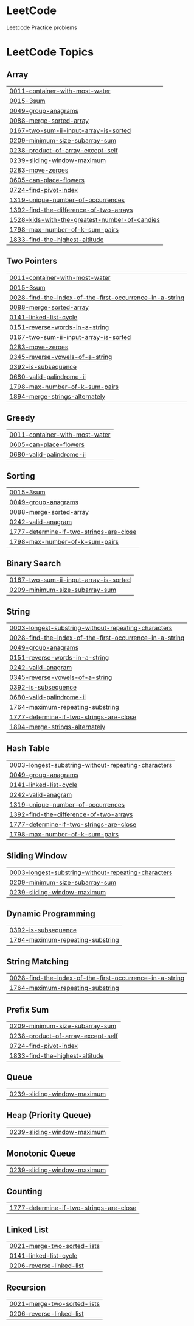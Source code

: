 # LeetCode
Leetcode Practice problems

<!---LeetCode Topics Start-->
# LeetCode Topics
## Array
|  |
| ------- |
| [0011-container-with-most-water](https://github.com/NV-Nandini/LeetCode/tree/master/0011-container-with-most-water) |
| [0015-3sum](https://github.com/NV-Nandini/LeetCode/tree/master/0015-3sum) |
| [0049-group-anagrams](https://github.com/NV-Nandini/LeetCode/tree/master/0049-group-anagrams) |
| [0088-merge-sorted-array](https://github.com/NV-Nandini/LeetCode/tree/master/0088-merge-sorted-array) |
| [0167-two-sum-ii-input-array-is-sorted](https://github.com/NV-Nandini/LeetCode/tree/master/0167-two-sum-ii-input-array-is-sorted) |
| [0209-minimum-size-subarray-sum](https://github.com/NV-Nandini/LeetCode/tree/master/0209-minimum-size-subarray-sum) |
| [0238-product-of-array-except-self](https://github.com/NV-Nandini/LeetCode/tree/master/0238-product-of-array-except-self) |
| [0239-sliding-window-maximum](https://github.com/NV-Nandini/LeetCode/tree/master/0239-sliding-window-maximum) |
| [0283-move-zeroes](https://github.com/NV-Nandini/LeetCode/tree/master/0283-move-zeroes) |
| [0605-can-place-flowers](https://github.com/NV-Nandini/LeetCode/tree/master/0605-can-place-flowers) |
| [0724-find-pivot-index](https://github.com/NV-Nandini/LeetCode/tree/master/0724-find-pivot-index) |
| [1319-unique-number-of-occurrences](https://github.com/NV-Nandini/LeetCode/tree/master/1319-unique-number-of-occurrences) |
| [1392-find-the-difference-of-two-arrays](https://github.com/NV-Nandini/LeetCode/tree/master/1392-find-the-difference-of-two-arrays) |
| [1528-kids-with-the-greatest-number-of-candies](https://github.com/NV-Nandini/LeetCode/tree/master/1528-kids-with-the-greatest-number-of-candies) |
| [1798-max-number-of-k-sum-pairs](https://github.com/NV-Nandini/LeetCode/tree/master/1798-max-number-of-k-sum-pairs) |
| [1833-find-the-highest-altitude](https://github.com/NV-Nandini/LeetCode/tree/master/1833-find-the-highest-altitude) |
## Two Pointers
|  |
| ------- |
| [0011-container-with-most-water](https://github.com/NV-Nandini/LeetCode/tree/master/0011-container-with-most-water) |
| [0015-3sum](https://github.com/NV-Nandini/LeetCode/tree/master/0015-3sum) |
| [0028-find-the-index-of-the-first-occurrence-in-a-string](https://github.com/NV-Nandini/LeetCode/tree/master/0028-find-the-index-of-the-first-occurrence-in-a-string) |
| [0088-merge-sorted-array](https://github.com/NV-Nandini/LeetCode/tree/master/0088-merge-sorted-array) |
| [0141-linked-list-cycle](https://github.com/NV-Nandini/LeetCode/tree/master/0141-linked-list-cycle) |
| [0151-reverse-words-in-a-string](https://github.com/NV-Nandini/LeetCode/tree/master/0151-reverse-words-in-a-string) |
| [0167-two-sum-ii-input-array-is-sorted](https://github.com/NV-Nandini/LeetCode/tree/master/0167-two-sum-ii-input-array-is-sorted) |
| [0283-move-zeroes](https://github.com/NV-Nandini/LeetCode/tree/master/0283-move-zeroes) |
| [0345-reverse-vowels-of-a-string](https://github.com/NV-Nandini/LeetCode/tree/master/0345-reverse-vowels-of-a-string) |
| [0392-is-subsequence](https://github.com/NV-Nandini/LeetCode/tree/master/0392-is-subsequence) |
| [0680-valid-palindrome-ii](https://github.com/NV-Nandini/LeetCode/tree/master/0680-valid-palindrome-ii) |
| [1798-max-number-of-k-sum-pairs](https://github.com/NV-Nandini/LeetCode/tree/master/1798-max-number-of-k-sum-pairs) |
| [1894-merge-strings-alternately](https://github.com/NV-Nandini/LeetCode/tree/master/1894-merge-strings-alternately) |
## Greedy
|  |
| ------- |
| [0011-container-with-most-water](https://github.com/NV-Nandini/LeetCode/tree/master/0011-container-with-most-water) |
| [0605-can-place-flowers](https://github.com/NV-Nandini/LeetCode/tree/master/0605-can-place-flowers) |
| [0680-valid-palindrome-ii](https://github.com/NV-Nandini/LeetCode/tree/master/0680-valid-palindrome-ii) |
## Sorting
|  |
| ------- |
| [0015-3sum](https://github.com/NV-Nandini/LeetCode/tree/master/0015-3sum) |
| [0049-group-anagrams](https://github.com/NV-Nandini/LeetCode/tree/master/0049-group-anagrams) |
| [0088-merge-sorted-array](https://github.com/NV-Nandini/LeetCode/tree/master/0088-merge-sorted-array) |
| [0242-valid-anagram](https://github.com/NV-Nandini/LeetCode/tree/master/0242-valid-anagram) |
| [1777-determine-if-two-strings-are-close](https://github.com/NV-Nandini/LeetCode/tree/master/1777-determine-if-two-strings-are-close) |
| [1798-max-number-of-k-sum-pairs](https://github.com/NV-Nandini/LeetCode/tree/master/1798-max-number-of-k-sum-pairs) |
## Binary Search
|  |
| ------- |
| [0167-two-sum-ii-input-array-is-sorted](https://github.com/NV-Nandini/LeetCode/tree/master/0167-two-sum-ii-input-array-is-sorted) |
| [0209-minimum-size-subarray-sum](https://github.com/NV-Nandini/LeetCode/tree/master/0209-minimum-size-subarray-sum) |
## String
|  |
| ------- |
| [0003-longest-substring-without-repeating-characters](https://github.com/NV-Nandini/LeetCode/tree/master/0003-longest-substring-without-repeating-characters) |
| [0028-find-the-index-of-the-first-occurrence-in-a-string](https://github.com/NV-Nandini/LeetCode/tree/master/0028-find-the-index-of-the-first-occurrence-in-a-string) |
| [0049-group-anagrams](https://github.com/NV-Nandini/LeetCode/tree/master/0049-group-anagrams) |
| [0151-reverse-words-in-a-string](https://github.com/NV-Nandini/LeetCode/tree/master/0151-reverse-words-in-a-string) |
| [0242-valid-anagram](https://github.com/NV-Nandini/LeetCode/tree/master/0242-valid-anagram) |
| [0345-reverse-vowels-of-a-string](https://github.com/NV-Nandini/LeetCode/tree/master/0345-reverse-vowels-of-a-string) |
| [0392-is-subsequence](https://github.com/NV-Nandini/LeetCode/tree/master/0392-is-subsequence) |
| [0680-valid-palindrome-ii](https://github.com/NV-Nandini/LeetCode/tree/master/0680-valid-palindrome-ii) |
| [1764-maximum-repeating-substring](https://github.com/NV-Nandini/LeetCode/tree/master/1764-maximum-repeating-substring) |
| [1777-determine-if-two-strings-are-close](https://github.com/NV-Nandini/LeetCode/tree/master/1777-determine-if-two-strings-are-close) |
| [1894-merge-strings-alternately](https://github.com/NV-Nandini/LeetCode/tree/master/1894-merge-strings-alternately) |
## Hash Table
|  |
| ------- |
| [0003-longest-substring-without-repeating-characters](https://github.com/NV-Nandini/LeetCode/tree/master/0003-longest-substring-without-repeating-characters) |
| [0049-group-anagrams](https://github.com/NV-Nandini/LeetCode/tree/master/0049-group-anagrams) |
| [0141-linked-list-cycle](https://github.com/NV-Nandini/LeetCode/tree/master/0141-linked-list-cycle) |
| [0242-valid-anagram](https://github.com/NV-Nandini/LeetCode/tree/master/0242-valid-anagram) |
| [1319-unique-number-of-occurrences](https://github.com/NV-Nandini/LeetCode/tree/master/1319-unique-number-of-occurrences) |
| [1392-find-the-difference-of-two-arrays](https://github.com/NV-Nandini/LeetCode/tree/master/1392-find-the-difference-of-two-arrays) |
| [1777-determine-if-two-strings-are-close](https://github.com/NV-Nandini/LeetCode/tree/master/1777-determine-if-two-strings-are-close) |
| [1798-max-number-of-k-sum-pairs](https://github.com/NV-Nandini/LeetCode/tree/master/1798-max-number-of-k-sum-pairs) |
## Sliding Window
|  |
| ------- |
| [0003-longest-substring-without-repeating-characters](https://github.com/NV-Nandini/LeetCode/tree/master/0003-longest-substring-without-repeating-characters) |
| [0209-minimum-size-subarray-sum](https://github.com/NV-Nandini/LeetCode/tree/master/0209-minimum-size-subarray-sum) |
| [0239-sliding-window-maximum](https://github.com/NV-Nandini/LeetCode/tree/master/0239-sliding-window-maximum) |
## Dynamic Programming
|  |
| ------- |
| [0392-is-subsequence](https://github.com/NV-Nandini/LeetCode/tree/master/0392-is-subsequence) |
| [1764-maximum-repeating-substring](https://github.com/NV-Nandini/LeetCode/tree/master/1764-maximum-repeating-substring) |
## String Matching
|  |
| ------- |
| [0028-find-the-index-of-the-first-occurrence-in-a-string](https://github.com/NV-Nandini/LeetCode/tree/master/0028-find-the-index-of-the-first-occurrence-in-a-string) |
| [1764-maximum-repeating-substring](https://github.com/NV-Nandini/LeetCode/tree/master/1764-maximum-repeating-substring) |
## Prefix Sum
|  |
| ------- |
| [0209-minimum-size-subarray-sum](https://github.com/NV-Nandini/LeetCode/tree/master/0209-minimum-size-subarray-sum) |
| [0238-product-of-array-except-self](https://github.com/NV-Nandini/LeetCode/tree/master/0238-product-of-array-except-self) |
| [0724-find-pivot-index](https://github.com/NV-Nandini/LeetCode/tree/master/0724-find-pivot-index) |
| [1833-find-the-highest-altitude](https://github.com/NV-Nandini/LeetCode/tree/master/1833-find-the-highest-altitude) |
## Queue
|  |
| ------- |
| [0239-sliding-window-maximum](https://github.com/NV-Nandini/LeetCode/tree/master/0239-sliding-window-maximum) |
## Heap (Priority Queue)
|  |
| ------- |
| [0239-sliding-window-maximum](https://github.com/NV-Nandini/LeetCode/tree/master/0239-sliding-window-maximum) |
## Monotonic Queue
|  |
| ------- |
| [0239-sliding-window-maximum](https://github.com/NV-Nandini/LeetCode/tree/master/0239-sliding-window-maximum) |
## Counting
|  |
| ------- |
| [1777-determine-if-two-strings-are-close](https://github.com/NV-Nandini/LeetCode/tree/master/1777-determine-if-two-strings-are-close) |
## Linked List
|  |
| ------- |
| [0021-merge-two-sorted-lists](https://github.com/NV-Nandini/LeetCode/tree/master/0021-merge-two-sorted-lists) |
| [0141-linked-list-cycle](https://github.com/NV-Nandini/LeetCode/tree/master/0141-linked-list-cycle) |
| [0206-reverse-linked-list](https://github.com/NV-Nandini/LeetCode/tree/master/0206-reverse-linked-list) |
## Recursion
|  |
| ------- |
| [0021-merge-two-sorted-lists](https://github.com/NV-Nandini/LeetCode/tree/master/0021-merge-two-sorted-lists) |
| [0206-reverse-linked-list](https://github.com/NV-Nandini/LeetCode/tree/master/0206-reverse-linked-list) |
<!---LeetCode Topics End-->